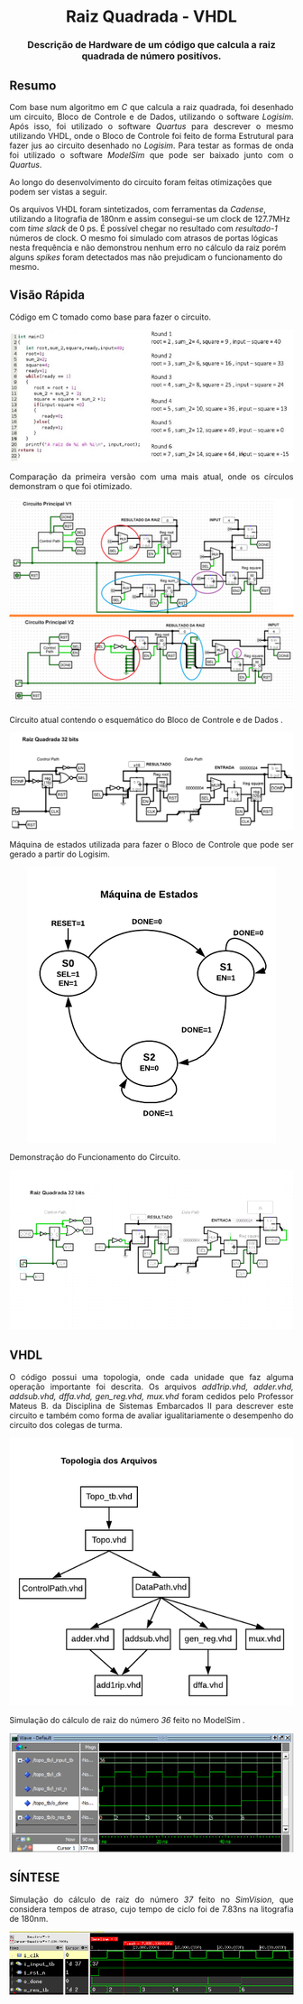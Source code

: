 <h1 align="center">Raiz Quadrada - VHDL</h1>
<h3 align="center">Descrição de Hardware de um código que calcula a raiz quadrada de número positívos.</h3>


## Resumo
<p align="justify"> 
<a>Com base num algoritmo em <i>C</i> que calcula a raiz quadrada, foi desenhado um circuito, Bloco de Controle e de Dados, utilizando o software <i>Logisim</i>. Após isso, foi utilizado o software <i>Quartus</i> para descrever o mesmo utilizando VHDL, onde o Bloco de Controle foi feito de forma Estrutural para fazer jus ao circuito desenhado no <i>Logisim</i>. Para testar as formas de onda foi utilizado o software <i>ModelSim</i> que pode ser baixado junto com o <i>Quartus</i>.</a> 

<a> Ao longo do desenvolvimento do circuito foram feitas otimizações que podem ser vistas a seguir. </a>

<a> Os arquivos VHDL foram sintetizados, com ferramentas da <i>Cadense</i>, utilizando a litografia de 180nm e assim consegui-se um clock de 127.7MHz com <i>time slack</i> de 0 ps. É possível chegar no resultado com <i>resultado-1</i> números de clock. O mesmo foi simulado com atrasos de portas lógicas nesta frequência e não demonstrou nenhum erro no cálculo da raiz porém alguns <i>spikes</i> foram detectados mas não prejudicam o funcionamento do mesmo. </a>
</p>


## Visão Rápida

<p align="justify"> 
 <a>Código em C tomado como base para fazer o circuito.</a>
</p>

<p align="center"> 
 <img src="media/codigo_c.jpg" alt="Codigo em C"/>
</p>

<p align="justify"> 
 <a>Comparação da primeira versão com uma mais atual, onde os círculos demonstram o que foi otimizado.</a>
</p>

<p align="center"> 
<img src="media/Otimizacoes.png" alt="Logisim - Otimizações"/>
</p>

<p align="justify"> 
 <a>Circuito atual contendo o esquemático do Bloco de Controle e de Dados .</a>
</p>

<p align="center"> 
<img src="media/Circuito_final.png" alt="Logisim - Circuito Final"/>
</p>

<p align="justify"> 
 <a>Máquina de estados utilizada para fazer o Bloco de Controle que pode ser gerado a partir do Logisim.</a>
</p>

<p align="center"> 
<img src="media/maquina de estados.png" alt="Máquina de Estados"/>
</p>

<p align="justify"> 
 <a>Demonstração do Funcionamento do Circuito.</a>
</p>

<p align="center"> 
  <img src="media/logisim_funcionamento.gif" alt="Funcionamento"/>
</p>  


## VHDL
<p align="justify"> 
 <a>O código possui uma topologia, onde cada unidade que faz alguma operação importante foi descrita. Os arquivos <i>add1rip.vhd, adder.vhd, addsub.vhd, dffa.vhd, gen_reg.vhd, mux.vhd</i> foram cedidos pelo Professor Mateus B. da Disciplina de Sistemas Embarcados II para descrever este circuito e também como forma de avaliar igualitariamente o desempenho do circuito dos colegas de turma.</a>
</p>

<p align="center"> 
<img src="media/topologia_arquivos.png" alt="Topología dos Arquivos"/>
</p>

<p align="justify"> 
 <a>Simulação do cálculo de raiz do número <i>36 </i> feito no ModelSim .</a>
</p>

<p align="center"> 
<img src="media/forma_de_onda.png" alt=" ModelSim - Forma de Onda"/>
</p>

## SÍNTESE
<p align="justify"> 
 <a>Simulação do cálculo de raiz do número <i>37 </i>  feito no <i>SimVision</i>, que considera tempos de atraso, cujo tempo de ciclo foi de 7.83ns na litografia de 180nm.</a>
</p>

<p align="center"> 
<img src="media/forma_onda_7_83ns.png" alt=" SimVision - Forma de Onda"/>
</p>
